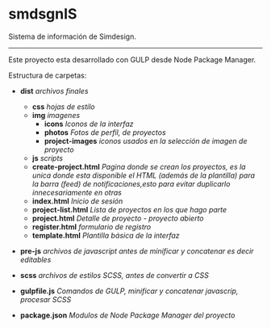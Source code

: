 # smdsgnIS
Sistema de información de Simdesign.
_____


Este proyecto esta desarrollado con GULP desde Node Package Manager.


Estructura de carpetas:

* __dist__   *archivos finales*
  * __css__  *hojas de estilo*
  * __img__   *imagenes*
    - __icons__   *Iconos de la interfaz*
    - __photos__   *Fotos de perfil, de proyectos*
    - __project-images__   *iconos usados en la selección de imagen de proyecto*
  * __js__   *scripts*
  * __create-project.html__   *Pagina donde se crean los proyectos, es la unica donde esta disponible el HTML (además de la plantilla) para la barra (feed) de notificaciones,esto para evitar duplicarlo innecesariamente en otras*
  * __index.html__   *Inicio de sesión*
  * __project-list.html__   *Lista de proyectos en los que hago parte*
  * __project.html__   *Detalle de proyecto - proyecto abierto*
  * __register.html__   *formulario de registro*
  * __template.html__   *Plantilla básica de la interfaz*
  
* __pre-js__   *archivos de javascript antes de minificar y concatenar es decir editables*
* __scss__   *archivos de estilos SCSS, antes de convertir a CSS*
* __gulpfile.js__   *Comandos de GULP, minificar y concatenar javascrip, procesar SCSS*
* __package.json__   *Modulos de Node Package Manager del proyecto*





